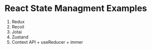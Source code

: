 # React State Managment Examples

1) Redux
2) Recoil
3) Jotai
4) Zustand
5) Context API + useReducer + immer
